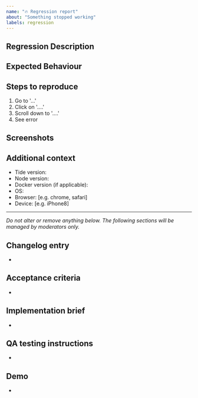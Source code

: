 ```yaml
---
name: "🔥 Regression report"
about: "Something stopped working"
labels: regression
---
```


## Regression Description

<!-- Please describe clearly and concisely what the regression is. -->

## Expected Behaviour

<!-- Please describe clearly and concisely what the expected behaviour use to be. -->

## Steps to reproduce

<!-- Please provide detailed steps on how to reproduce the regression. Provide a URL where the issue can be seen on the frontend when possible. -->
1. Go to '...'
2. Click on '....'
3. Scroll down to '....'
4. See error

## Screenshots

<!-- If applicable, please add screenshots to help explain your problem. Bonus points for videos! -->

## Additional context

<!-- Please complete the following information. -->
- Tide version:
- Node version:
- Docker version (if applicable):
- OS:
- Browser: [e.g. chrome, safari]
- Device: [e.g. iPhone8]

<!-- Please add any additional information about the regression. -->

---------------

_Do not alter or remove anything below. The following sections will be managed by moderators only._

## Changelog entry

* <!-- One sentence summarizing the PR, which should be used for the PR title and automatically added to the changelog. -->

## Acceptance criteria

* <!-- One or more bullet points for acceptance criteria. -->

## Implementation brief

* <!-- One or more bullet points for how to technically resolve the issue. For significant Implementation Design, it is ok use a Google document **accessible by anyone**. -->

## QA testing instructions

* <!-- One or more bullet points to describe how to test the implementation in QA. -->

## Demo

* <!-- A video or screenshots demoing the implementation. -->
